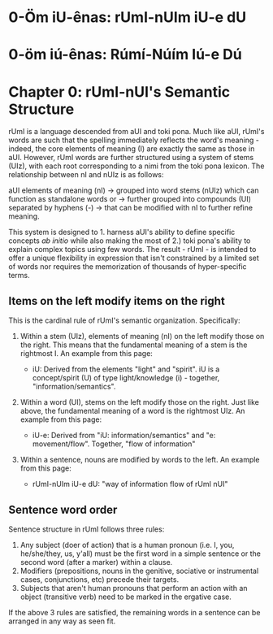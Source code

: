 # 0-Öm iU-ênas: rUmI-nUIm iU-e dU
# 0-öm iú-ênas: Rúmí-Núím Iú-e Dú
# Chapter 0: rUmI-nUI's Semantic Structure

rUmI is a language descended from aUI and toki pona. Much like aUI, rUmI's words are such that the spelling immediately reflects the word's meaning - indeed, the core elements of meaning (I) are exactly the same as those in aUI. However, rUmI words are further structured using a system of stems (UIz), with each root corresponding to a nimi from the toki pona lexicon. The relationship between nI and nUIz is as follows:

aUI elements of meaning (nI) -> grouped into word stems (nUIz) which can function as standalone words or -> further grouped into compounds (UI) separated by hyphens (-) -> that can be modified with nI to further refine meaning. 

This system is designed to 1. harness aUI's ability to define specific concepts *ab initio* while also making the most of 2.) toki pona's ability to explain complex topics using few words. The result - rUmI - is intended to offer a unique flexibility in expression that isn't constrained by a limited set of words nor requires the memorization of thousands of hyper-specific terms. 

## Items on the left modify items on the right

This is the cardinal rule of rUmI's semantic organization. Specifically:

1. Within a stem (UIz), elements of meaning (nI) on the left modify those on the right. This means that the fundamental meaning of a stem is the rightmost I. An example from this page:
    * iU: Derived from the elements "light" and "spirit". iU is a concept/spirit (U) of type light/knowledge (i) - together, "information/semantics".

2. Within a word (UI), stems on the left modify those on the right. Just like above, the fundamental meaning of a word is the rightmost UIz. An example from this page:
    * iU-e: Derived from "iU: information/semantics" and "e: movement/flow". Together, "flow of information"

3. Within a sentence, nouns are modified by words to the left. An example from this page:
    * rUmI-nUIm iU-e dU: "way of information flow of rUmI nUI"

## Sentence word order

Sentence structure in rUmI follows three rules:

1. Any subject (doer of action) that is a human pronoun (i.e. I, you, he/she/they, us, y'all) must be the first word in a simple sentence or the second word (after a marker) within a clause.
2. Modifiers (prepositions, nouns in the genitive, sociative or instrumental cases, conjunctions, etc) precede their targets.
3. Subjects that aren't human pronouns that perform an action with an object (transitive verb) need to be marked in the ergative case.

If the above 3 rules are satisfied, the remaining words in a sentence can be arranged in any way as seen fit.
